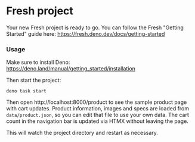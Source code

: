 # Fresh project

Your new Fresh project is ready to go. You can follow the Fresh "Getting
Started" guide here: https://fresh.deno.dev/docs/getting-started

### Usage

Make sure to install Deno: https://deno.land/manual/getting_started/installation

Then start the project:

```
deno task start
```

Then open http://localhost:8000/product to see the sample product page with cart updates. Product information, images and specs are loaded from `data/product.json`, so you can edit that file to use your own data. The cart count in the navigation bar is updated via HTMX without leaving the page.

This will watch the project directory and restart as necessary.
